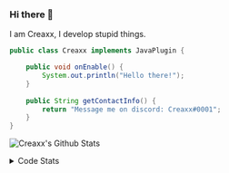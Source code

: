 ### Hi there 👋

I am Creaxx, I develop stupid things. 

```java
public class Creaxx implements JavaPlugin {

    public void onEnable() {
        System.out.println("Hello there!");
    }
    
    public String getContactInfo() {
        return "Message me on discord: Creaxx#0001";
    }
}
```

![Creaxx's Github Stats](https://github-readme-stats.vercel.app/api?username=CreaxxOG&show_icons=true&theme=dark&count_private=true)

<details>
  <summary>Code Stats</summary>

<!--START_SECTION:waka-->
![Code Time](http://img.shields.io/badge/Code%20Time-1%2C344%20hrs%2036%20mins-blue)

![Lines of code](https://img.shields.io/badge/From%20Hello%20World%20I%27ve%20Written-592.0%20thousand%20lines%20of%20code-blue)

**🐱 My GitHub Data** 

> 📦 66.4 kB Used in GitHub's Storage 
 > 
> 🏆 1,886 Contributions in the Year 2023
 > 
> 🚫 Not Opted to Hire
 > 
> 📜 4 Public Repositories 
 > 
> 🔑 2 Private Repositories 
 > 
**I'm a Night 🦉** 

```text
🌞 Morning                302 commits         ██░░░░░░░░░░░░░░░░░░░░░░░   07.00 % 
🌆 Daytime                1842 commits        ███████████░░░░░░░░░░░░░░   42.71 % 
🌃 Evening                2108 commits        ████████████░░░░░░░░░░░░░   48.88 % 
🌙 Night                  61 commits          ░░░░░░░░░░░░░░░░░░░░░░░░░   01.41 % 
```
📅 **I'm Most Productive on Saturday** 

```text
Monday                   518 commits         ███░░░░░░░░░░░░░░░░░░░░░░   12.01 % 
Tuesday                  603 commits         ███░░░░░░░░░░░░░░░░░░░░░░   13.98 % 
Wednesday                619 commits         ████░░░░░░░░░░░░░░░░░░░░░   14.35 % 
Thursday                 673 commits         ████░░░░░░░░░░░░░░░░░░░░░   15.60 % 
Friday                   409 commits         ██░░░░░░░░░░░░░░░░░░░░░░░   09.48 % 
Saturday                 778 commits         █████░░░░░░░░░░░░░░░░░░░░   18.04 % 
Sunday                   713 commits         ████░░░░░░░░░░░░░░░░░░░░░   16.53 % 
```


📊 **This Week I Spent My Time On** 

```text
💬 Programming Languages: 
Java                     17 hrs 21 mins      ████████████████████████░   94.50 % 
XML                      42 mins             █░░░░░░░░░░░░░░░░░░░░░░░░   03.86 % 
YAML                     6 mins              ░░░░░░░░░░░░░░░░░░░░░░░░░   00.58 % 
Kotlin                   6 mins              ░░░░░░░░░░░░░░░░░░░░░░░░░   00.56 % 
IDEA_MODULE              2 mins              ░░░░░░░░░░░░░░░░░░░░░░░░░   00.25 % 

🔥 Editors: 
IntelliJ                 18 hrs 22 mins      █████████████████████████   100.00 % 
```

**I Mostly Code in Java** 

```text
Java                     56 repos            ███████████████████░░░░░░   76.71 % 
Kotlin                   10 repos            ███░░░░░░░░░░░░░░░░░░░░░░   13.70 % 
CSS                      2 repos             █░░░░░░░░░░░░░░░░░░░░░░░░   02.74 % 
EJS                      1 repo              ░░░░░░░░░░░░░░░░░░░░░░░░░   01.37 % 
JavaScript               1 repo              ░░░░░░░░░░░░░░░░░░░░░░░░░   01.37 % 
```




 Last Updated on 17/06/2023 12:33:02 UTC
<!--END_SECTION:waka-->
</details>
